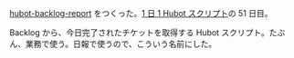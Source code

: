 [hubot-backlog-report][gh:bouzuya/hubot-backlog-report] をつくった。[1 日 1 Hubot スクリプト][hubot-script-per-day]の 51 日目。

Backlog から、今日完了されたチケットを取得する Hubot スクリプト。たぶん、業務で使う。日報で使うので、こういう名前にした。

[gh:bouzuya/hubot-backlog-report]: https://github.com/bouzuya/hubot-backlog-report
[hubot-script-per-day]: http://blog.bouzuya.net/posts?tags=hubot-script-per-day
